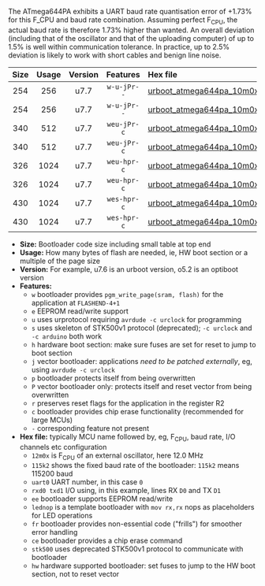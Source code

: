 The ATmega644PA exhibits a UART baud rate quantisation error of +1.73% for this F_CPU and baud rate combination. Assuming perfect F<sub>CPU</sub>, the actual baud rate is therefore 1.73% higher than wanted. An overall deviation (including that of the oscillator and that of the uploading computer) of up to 1.5% is well within communication tolerance. In practice, up to 2.5% deviation is likely to work with short cables and benign line noise.

|Size|Usage|Version|Features|Hex file|
|:-:|:-:|:-:|:-:|:--|
|254|256|u7.7|`w-u-jPr--`|[urboot_atmega644pa_10m0x_++38k4_uart0_rxd0_txd1_lednop_fr.hex](https://raw.githubusercontent.com/stefanrueger/urboot.hex/main/mcus/atmega644pa/external_oscillator/fcpu_10m0x/br_++38k4/urboot_atmega644pa_10m0x_++38k4_uart0_rxd0_txd1_lednop_fr.hex)|
|254|256|u7.7|`w-u-jPr--`|[urboot_atmega644pa_10m0x_++38k4_uart1_rxd2_txd3_lednop_fr.hex](https://raw.githubusercontent.com/stefanrueger/urboot.hex/main/mcus/atmega644pa/external_oscillator/fcpu_10m0x/br_++38k4/urboot_atmega644pa_10m0x_++38k4_uart1_rxd2_txd3_lednop_fr.hex)|
|340|512|u7.7|`weu-jPr-c`|[urboot_atmega644pa_10m0x_++38k4_uart0_rxd0_txd1_ee_lednop_fr_ce.hex](https://raw.githubusercontent.com/stefanrueger/urboot.hex/main/mcus/atmega644pa/external_oscillator/fcpu_10m0x/br_++38k4/urboot_atmega644pa_10m0x_++38k4_uart0_rxd0_txd1_ee_lednop_fr_ce.hex)|
|340|512|u7.7|`weu-jPr-c`|[urboot_atmega644pa_10m0x_++38k4_uart1_rxd2_txd3_ee_lednop_fr_ce.hex](https://raw.githubusercontent.com/stefanrueger/urboot.hex/main/mcus/atmega644pa/external_oscillator/fcpu_10m0x/br_++38k4/urboot_atmega644pa_10m0x_++38k4_uart1_rxd2_txd3_ee_lednop_fr_ce.hex)|
|326|1024|u7.7|`weu-hpr-c`|[urboot_atmega644pa_10m0x_++38k4_uart0_rxd0_txd1_ee_lednop_fr_ce_hw.hex](https://raw.githubusercontent.com/stefanrueger/urboot.hex/main/mcus/atmega644pa/external_oscillator/fcpu_10m0x/br_++38k4/urboot_atmega644pa_10m0x_++38k4_uart0_rxd0_txd1_ee_lednop_fr_ce_hw.hex)|
|326|1024|u7.7|`weu-hpr-c`|[urboot_atmega644pa_10m0x_++38k4_uart1_rxd2_txd3_ee_lednop_fr_ce_hw.hex](https://raw.githubusercontent.com/stefanrueger/urboot.hex/main/mcus/atmega644pa/external_oscillator/fcpu_10m0x/br_++38k4/urboot_atmega644pa_10m0x_++38k4_uart1_rxd2_txd3_ee_lednop_fr_ce_hw.hex)|
|430|1024|u7.7|`wes-hpr-c`|[urboot_atmega644pa_10m0x_++38k4_uart0_rxd0_txd1_ee_lednop_fr_ce_stk500_hw.hex](https://raw.githubusercontent.com/stefanrueger/urboot.hex/main/mcus/atmega644pa/external_oscillator/fcpu_10m0x/br_++38k4/urboot_atmega644pa_10m0x_++38k4_uart0_rxd0_txd1_ee_lednop_fr_ce_stk500_hw.hex)|
|430|1024|u7.7|`wes-hpr-c`|[urboot_atmega644pa_10m0x_++38k4_uart1_rxd2_txd3_ee_lednop_fr_ce_stk500_hw.hex](https://raw.githubusercontent.com/stefanrueger/urboot.hex/main/mcus/atmega644pa/external_oscillator/fcpu_10m0x/br_++38k4/urboot_atmega644pa_10m0x_++38k4_uart1_rxd2_txd3_ee_lednop_fr_ce_stk500_hw.hex)|

- **Size:** Bootloader code size including small table at top end
- **Usage:** How many bytes of flash are needed, ie, HW boot section or a multiple of the page size
- **Version:** For example, u7.6 is an urboot version, o5.2 is an optiboot version
- **Features:**
  + `w` bootloader provides `pgm_write_page(sram, flash)` for the application at `FLASHEND-4+1`
  + `e` EEPROM read/write support
  + `u` uses urprotocol requiring `avrdude -c urclock` for programming
  + `s` uses skeleton of STK500v1 protocol (deprecated); `-c urclock` and `-c arduino` both work
  + `h` hardware boot section: make sure fuses are set for reset to jump to boot section
  + `j` vector bootloader: applications *need to be patched externally*, eg, using `avrdude -c urclock`
  + `p` bootloader protects itself from being overwritten
  + `P` vector bootloader only: protects itself and reset vector from being overwritten
  + `r` preserves reset flags for the application in the register R2
  + `c` bootloader provides chip erase functionality (recommended for large MCUs)
  + `-` corresponding feature not present
- **Hex file:** typically MCU name followed by, eg, F<sub>CPU</sub>, baud rate, I/O channels etc configuration
  + `12m0x` is F<sub>CPU</sub> of an external oscillator, here 12.0 MHz
  + `115k2` shows the fixed baud rate of the bootloader: `115k2` means 115200 baud
  + `uart0` UART number, in this case `0`
  + `rxd0 txd1` I/O using, in this example, lines RX `D0` and TX `D1`
  + `ee` bootloader supports EEPROM read/write
  + `lednop` is a template bootloader with `mov rx,rx` nops as placeholders for LED operations
  + `fr` bootloader provides non-essential code ("frills") for smoother error handling
  + `ce` bootloader provides a chip erase command
  + `stk500` uses deprecated STK500v1 protocol to communicate with bootloader
  + `hw` hardware supported bootloader: set fuses to jump to the HW boot section, not to reset vector
